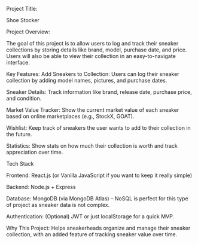 Project Title:

Shoe Stocker

Project Overview:

The goal of this project is to allow users to log and track their sneaker collections by storing details like brand, model, purchase date, and price. Users will also be able to view their collection in an easy-to-navigate interface.

Key Features:
Add Sneakers to Collection: Users can log their sneaker collection by adding model names, pictures, and purchase dates.

Sneaker Details: Track information like brand, release date, purchase price, and condition.

Market Value Tracker: Show the current market value of each sneaker based on online marketplaces (e.g., StockX, GOAT).

Wishlist: Keep track of sneakers the user wants to add to their collection in the future.

Statistics: Show stats on how much their collection is worth and track appreciation over time.

Tech Stack

Frontend: React.js (or Vanilla JavaScript if you want to keep it really simple)

Backend: Node.js + Express

Database: MongoDB (via MongoDB Atlas) – NoSQL is perfect for this type of project as sneaker data is not complex.

Authentication: (Optional) JWT or just localStorage for a quick MVP.

Why This Project:
Helps sneakerheads organize and manage their sneaker collection, with an added feature of tracking sneaker value over time.
